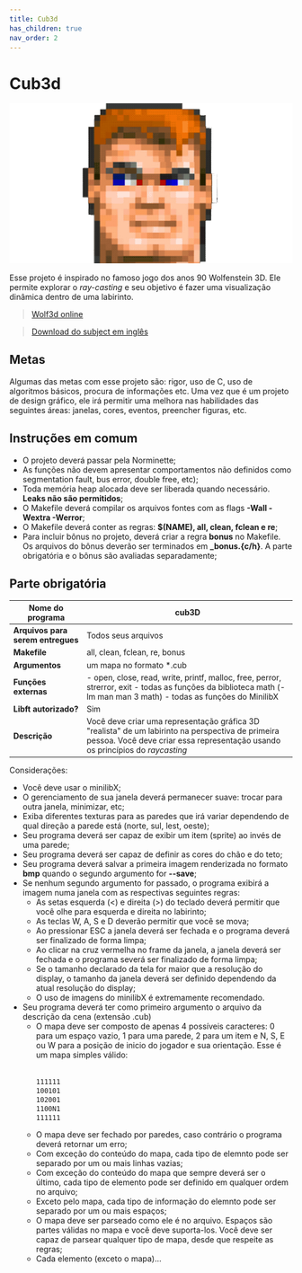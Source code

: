 ```yaml
---
title: Cub3d
has_children: true
nav_order: 2
---
```


# Cub3d

![wolf3d](/images/wolfen.gif)

Esse projeto é inspirado no famoso jogo dos anos 90 Wolfenstein 3D. Ele permite explorar o _ray-casting_ e seu objetivo é fazer uma visualização dinâmica dentro de uma labirinto.

> [Wolf3d online](http://users.atw.hu/wolf3d/)

> [Download do subject em inglês](cub3d.pdf)

## Metas

Algumas das metas com esse projeto são: rigor, uso de C, uso de algoritmos básicos, procura de informações etc. Uma vez que é um projeto de design gráfico, ele irá permitir uma melhora nas habilidades das seguintes áreas: janelas, cores, eventos, preencher figuras, etc.

## Instruções em comum

- O projeto deverá passar pela Norminette;
- As funções não devem apresentar comportamentos não definidos como segmentation fault, bus error, double free, etc);
- Toda memória heap alocada deve ser liberada quando necessário. **Leaks não são permitidos**;
- O Makefile deverá compilar os arquivos fontes com as flags **-Wall -Wextra -Werror**;
- O Makefile deverá conter as regras: **$(NAME), all, clean, fclean e re**;
- Para incluir bônus no projeto, deverá criar a regra **bonus** no Makefile. Os arquivos do bônus deverão ser terminados em **_bonus.{c/h}**. A parte obrigatória e o bônus são avaliadas separadamente;


## Parte obrigatória

| Nome do programa | cub3D |
|-|-|
| **Arquivos para serem entregues** | Todos seus arquivos |
| **Makefile** | all, clean, fclean, re, bonus |
| **Argumentos** | um mapa no formato *.cub |
| **Funções externas** | - open, close, read, write, printf, malloc, free, perror, strerror, exit - todas as funções da biblioteca math (-lm man man 3 math) - todas as funções do MinilibX |
| **Libft autorizado?** | Sim |
| **Descrição** | Você deve criar uma representação gráfica 3D "realista" de um labirinto na perspectiva de primeira pessoa. Você deve criar essa representação usando os princípios do _raycasting_ |

Considerações:
- Você deve usar o minilibX;
- O gerenciamento de sua janela deverá permanecer suave: trocar para outra janela, minimizar, etc;
- Exiba diferentes texturas para as paredes que irá variar dependendo de qual direção a parede está (norte, sul, lest, oeste);
- Seu programa deverá ser capaz de exibir um item (sprite) ao invés de uma parede;
- Seu programa deverá ser capaz de definir as cores do chão e do teto;
- Seu programa deverá salvar a primeira imagem renderizada no formato **bmp** quando o segundo argumento for **--save**;
- Se nenhum segundo argumento for passado, o programa exibirá a imagem numa janela com as respectivas seguintes regras:
    - As setas esquerda (<) e direita (>) do teclado deverá permitir que você olhe para esquerda e direita no labirinto;
    - As teclas W, A, S e D deverão permitir que você se mova;
    - Ao pressionar ESC a janela deverá ser fechada e o programa deverá ser finalizado de forma limpa;
    - Ao clicar na cruz vermelha no frame da janela, a janela deverá ser fechada e o programa severá ser finalizado de forma limpa;
    - Se o tamanho declarado da tela for maior que a resolução do display, o tamanho da janela deverá ser definido dependendo da atual resolução do display;
    - O uso de imagens do minilibX é extremamente recomendado.
- Seu programa deverá ter como primeiro argumento o arquivo da descrição da cena (extensão .cub)
    - O mapa deve ser composto de apenas 4 possíveis caracteres: 0 para um espaço vazio, 1 para uma parede, 2 para um item e N, S, E ou W para a posição de inicio do jogador e sua orientação. Esse é um mapa simples válido: </br></br>
        ```shell
        111111
        100101
        102001
        1100N1
        111111
        ``` 
    - O mapa deve ser fechado por paredes, caso contrário o programa deverá retornar um erro;
    - Com exceção do conteúdo do mapa, cada tipo de elemnto pode ser separado por um ou mais linhas vazias;
    - Com exceção do conteúdo do mapa que sempre deverá ser o último, cada tipo de elemento pode ser definido em qualquer ordem no arquivo;
    - Exceto pelo mapa, cada tipo de informação do elemnto pode ser separado por um ou mais espaços;
    - O mapa deve ser parseado como ele é no arquivo. Espaços são partes válidas no mapa e você deve suporta-los. Você deve ser capaz de parsear qualquer tipo de mapa, desde que respeite as regras;
    - Cada elemento (exceto o mapa)...